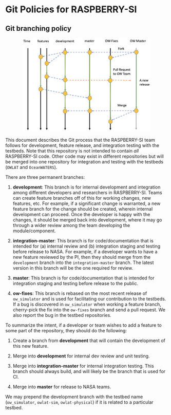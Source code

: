 # Git Policies for RASPBERRY-SI

## Git branching policy
<p align="center">
<img src="./figures/git-policy.png" alt="Git Branching Diagram" width="400">
</p>

This document describes the Git process that the RASPBERRY-SI team follows for development, feature release, and integration testing with the testbeds.
Note that this repository is not intended to contain *all* RASPBERRY-SI code. Other code may exist in different repositories but will be merged into one repository for integration and testing with the testbeds (`OWLAT` and `OceanWATERS`).


There are three permanent branches:

1. **development**: This branch is for internal development and integration
   among different developers and researchers in RASPBERRY-SI. Teams can create feature branches off of this for working changes, new features, etc. For example, if a significant change is warranted, a new feature branch for the change should be created, wherein internal development can proceed. Once the developer is happy with the changes, it should be merged back into development, where it may go through a wider review among the team developing the module/component.

2. **integration-master**: This branch is for code/documentation that is intended for (a) internal review and (b) integration staging and testing before release to NASA. For example, if a developer wants to have a new feature reviewed by the PI, then they should merge from the `development` branch into the `integration-master` branch. The latest version in this branch will be the one required for review.

3. **master**: This branch is for code/documentation that is intended
   for integration staging and testing before release to the public. 


4. **ow-fixes**: This branch is rebased on the most recent release of 
   `ow_simulator` and is used for facilitating our contribution to the testbeds. If a bug is discovered in `ow_simulator` when working a feature
   branch, cherry-pick the fix into the `ow-fixes` branch and send a pull
   request. We also report the bug in the testbed repositories.


To summarize the intent, if a developer or team wishes to add a feature to
some part of the repository, they should do the following:

1. Create a branch from **development** that will contain the development of this new feature.

2. Merge into **development** for internal dev review and unit testing.

3. Merge into **integration-master** for internal integration testing. This branch should always build, and will likely be the branch that is used for CI.

4. Merge into **master** for release to NASA teams. 

We may prepend the development branch with the testbed name (`ow_simulator`, `owlat-sim`, `owlat-physical`) if it is related to a particular testbed.